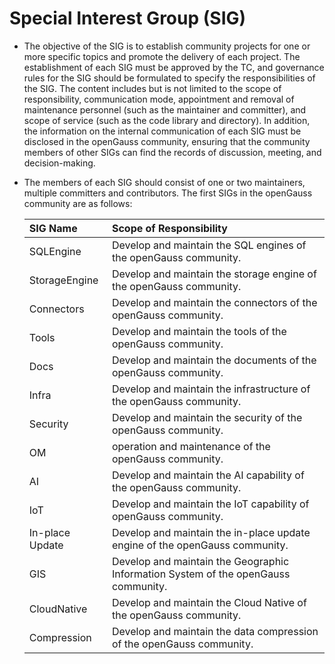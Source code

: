 # Special Interest Group (SIG)

* The objective of the SIG is to establish community projects for one or more specific topics and promote the delivery of each project. The establishment of each SIG must be approved by the TC, and governance rules for the SIG should be formulated to specify the responsibilities of the SIG. The content includes but is not limited to the scope of responsibility, communication mode, appointment and removal of maintenance personnel (such as the maintainer and committer), and scope of service (such as the code library and directory). In addition, the information on the internal communication of each SIG must be disclosed in the openGauss community, ensuring that the community members of other SIGs can find the records of discussion, meeting, and decision-making.
  
* The members of each SIG should consist of one or two maintainers, multiple committers and contributors. The first SIGs in the openGauss community are as follows:

    | SIG Name | Scope of Responsibility |
    | :------- | :--------------- |
    | SQLEngine | Develop and maintain the SQL engines of the openGauss community. |
    | StorageEngine | Develop and maintain the storage engine of the openGauss community. |
    | Connectors | Develop and maintain the connectors of the openGauss community. |
    | Tools | Develop and maintain the tools of the openGauss community. |
    | Docs | Develop and maintain the documents of the openGauss community. |
    | Infra | Develop and maintain the infrastructure of the openGauss community. |
    | Security | Develop and maintain the security of the openGauss community. |
    | OM | operation and maintenance of the openGauss community. |
    | AI | Develop and maintain the AI capability of the openGauss community. |
    | IoT | Develop and maintain the IoT capability of openGauss community. |
    | In-place Update | Develop and maintain the in-place update engine of the openGauss community. |
    | GIS | Develop and maintain the Geographic Information System of the openGauss community. |
    | CloudNative | Develop and maintain the Cloud Native of the openGauss community. |
    | Compression | Develop and maintain the data compression of the openGauss community. |
